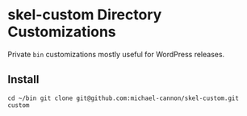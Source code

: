 # skel-custom Directory Customizations

Private `bin` customizations mostly useful for WordPress releases.

## Install 

`
cd ~/bin
git clone git@github.com:michael-cannon/skel-custom.git custom
`
